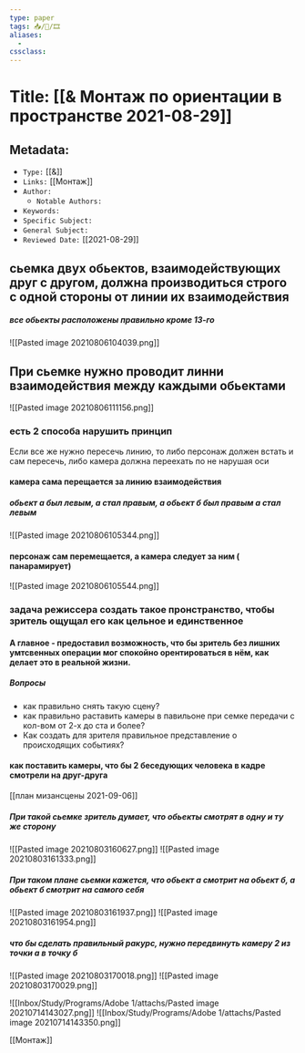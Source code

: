 ```yaml
---
type: paper
tags: 📥️/📜️/🎞
aliases:
  - 
cssclass: 
---
```




# Title: **[[& Монтаж по ориентации в пространстве 2021-08-29]]**


## Metadata:

- `Type:` [[&]]
- `Links:` [[Монтаж]]
- `Author:` 
	- `Notable Authors:` 
- `Keywords:` 
- `Specific Subject:` 
- `General Subject:` 
- `Reviewed Date:` [[2021-08-29]]





## сьемка двух обьектов, взаимодействующих  друг с другом, должна производиться строго с одной стороны от линии их взаимодействия
##### все обьекты расположены правильно кроме 13-го
![[Pasted image 20210806104039.png]]

## При сьемке нужно проводит линни взаимодействия между каждыми обьектами
![[Pasted image 20210806111156.png]]

### есть 2 способа  нарушить принцип
Если все же нужно пересечь линию, то либо персонаж должен встать и сам пересечь, либо камера должна переехать по не нарушая оси


#### камера  сама перещается за линию взаимодействия
##### обьект а был левым, а стал правым, а обьект б был правым а стал левым
![[Pasted image 20210806105344.png]]

#### персонаж сам перемещается, а камера следует за ним ( панарамирует)
![[Pasted image 20210806105544.png]]

### задача режиссера создать такое пронстранство, чтобы зритель ощущал его как цельное и единственное 
#### А главное  - предоставил возможность, что бы зритель без лишних умтсвенных операции мог спокойно орентироваться в нём, как делает это в реальной жизни.


##### Вопросы
- как правильно снять такую сцену?
- как правильно раставить камеры в павильоне при семке передачи с кол-вом от 2-х до ста и более?
- Как создать для зрителя правильное представление о происходящих событиях?

#### как поставить камеры, что бы 2 беседующих человека в кадре смотрели на друг-друга

[[план мизансцены 2021-09-06]]

##### При такой сьемке зритель думает, что обьекты смотрят в одну и ту же сторону
![[Pasted image 20210803160627.png]]
![[Pasted image 20210803161333.png]]


##### При таком плане сьемки кажется, что обьект а смотрит на обьект б, а обьект б смотрит на самого себя
![[Pasted image 20210803161937.png]]
![[Pasted image 20210803161954.png]]

#####  что бы сделать правильный ракурс, нужно передвинуть камеру 2 из точки а в точку б
![[Pasted image 20210803170018.png]]
![[Pasted image 20210803170029.png]]


![[Inbox/Study/Programs/Adobe 1/attachs/Pasted image 20210714143027.png]]
![[Inbox/Study/Programs/Adobe 1/attachs/Pasted image 20210714143350.png]]


[[Монтаж]]